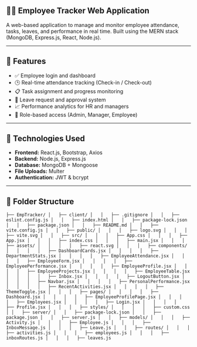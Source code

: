 ## 🧑‍💼 Employee Tracker  Web Application

A web-based application to manage and monitor employee attendance, tasks, leaves, and performance in real time. Built using the MERN stack (MongoDB, Express.js, React, Node.js).

---

## 📌 Features

- ✅ Employee login and dashboard
- 🕒 Real-time attendance tracking (Check-in / Check-out)
- 📋 Task assignment and progress monitoring
- 📝 Leave request and approval system
- 📈 Performance analytics for HR and managers
- 🔐 Role-based access (Admin, Manager, Employee)

---

## 🚀 Technologies Used

- **Frontend:** React.js, Bootstrap, Axios
- **Backend:** Node.js, Express.js
- **Database:** MongoDB + Mongoose
- **File Uploads:** Multer
- **Authentication:** JWT & bcrypt

---

## 📂 Folder Structure
`
├── EmpTracker/
│   ├── client/
│   │   ├── .gitignore
│   │   ├── eslint.config.js
│   │   ├── index.html
│   │   ├── package-lock.json
│   │   ├── package.json
│   │   ├── README.md
│   │   ├── vite.config.js
│   │   ├── public/
│   │   │   ├── logo.svg
│   │   │   ├── vite.svg
│   │   ├── src/
│   │   │   ├── App.css
│   │   │   ├── App.jsx
│   │   │   ├── index.css
│   │   │   ├── main.jsx
│   │   │   ├── assets/
│   │   │   │   ├── react.svg
│   │   │   ├── components/
│   │   │   │   ├── DashboardCards.jsx
│   │   │   │   ├── DepartmentStats.jsx
│   │   │   │   ├── EmployeeAttendance.jsx
│   │   │   │   ├── EmployeeForm.jsx
│   │   │   │   ├── EmployeePerformance.jsx
│   │   │   │   ├── EmployeeProfile.jsx
│   │   │   │   ├── EmployeeProjects.jsx
│   │   │   │   ├── EmployeeTable.jsx
│   │   │   │   ├── Inbox.jsx
│   │   │   │   ├── LogoutButton.jsx
│   │   │   │   ├── Navbar.jsx
│   │   │   │   ├── PersonalPerformance.jsx
│   │   │   │   ├── RecentActivities.jsx
│   │   │   │   ├── ThemeToggle.jsx
│   │   │   ├── pages/
│   │   │   │   ├── Dashboard.jsx
│   │   │   │   ├── EmployeeProfilePage.jsx
│   │   │   │   ├── Employees.jsx
│   │   │   │   ├── Login.jsx
│   │   │   │   ├── Profile.jsx
│   │   │   ├── styles/
│   │   │   │   ├── custom.css
│
│   ├── server/
│   │   ├── package-lock.json
│   │   ├── package.json
│   │   ├── server.js
│   │   ├── models/
│   │   │   ├── Activity.js
│   │   │   ├── Employee.js
│   │   │   ├── InboxMessage.js
│   │   │   ├── Leave.js
│   │   ├── routes/
│   │   │   ├── activities.js
│   │   │   ├── employees.js
│   │   │   ├── inboxRoutes.js
│   │   │   ├── leaves.js
`
